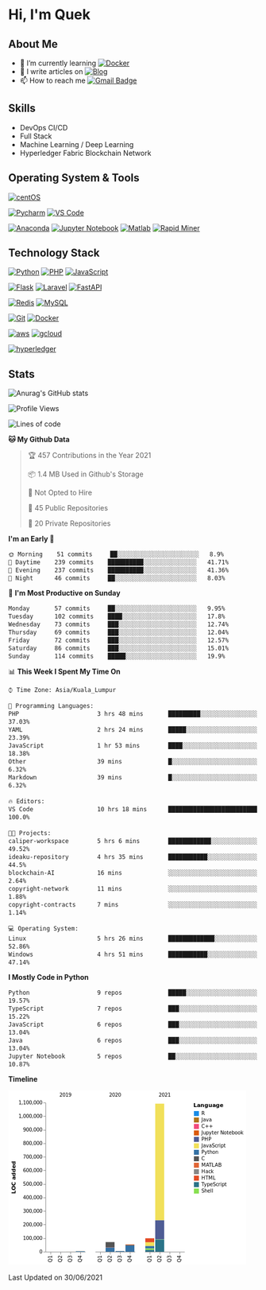 # Hi, I'm Quek

## About Me

- 🌱 I’m currently learning [![Docker](https://img.shields.io/badge/-docker-005571?style=for-the-badge&logo=docker&logoColor=ffffff)](https://www.docker.com/)
- 📝 I write articles on [![Blog](https://img.shields.io/badge/-medium-ffffff?style=for-the-badge&logo=medium&logoColor=000000)](https://medium.com/)
- 📫 How to reach me [![Gmail Badge](https://img.shields.io/badge/-gmail-c14438?style=for-the-badge&logo=Gmail&logoColor=ffffff)](mailto:qyaojing@gmail.com) 

## Skills
- DevOps CI/CD
- Full Stack
- Machine Learning / Deep Learning
- Hyperledger Fabric Blockchain Network

## Operating System & Tools

[![centOS](https://img.shields.io/badge/CentOS-7.0-blue?style=flat-square&logo=CentOS&logoColor=262577)](https://www.centos.org/)

[![Pycharm](https://img.shields.io/badge/IDE-PyCharm-yellow?style=flat-square&logo=JetBrains)](https://www.jetbrains.com/pycharm/)
[![VS Code](https://img.shields.io/badge/IDE-VSCode-%23007ACC?style=flat-square&logo=Visual-studio-code)](https://code.visualstudio.com/)

[![Anaconda](https://img.shields.io/badge/DS_IDE-anaconda-%23007ACC?style=flat-square&logo=anaconda)](https://www.anaconda.com/)
[![Jupyter Notebook](https://img.shields.io/badge/DS_IDE-JupyterNotebook-%23007ACC?style=flat-square&logo=jupyter)](https://jupyter.org/)
[![Matlab](https://img.shields.io/badge/DS_IDE-Matlab-%23007ACC?style=flat-square&logo=matlab)](https://www.mathworks.com/products/matlab.html)
[![Rapid Miner](https://img.shields.io/badge/DS_IDE-RapidMiner-%23007ACC?style=flat-square&logo=rapidminer)](https://rapidminer.com/)

## Technology Stack

[![Python](https://img.shields.io/badge/-Python-3776AB?style=flat-square&logo=python&logoColor=ffffff)](https://www.python.org/)
[![PHP](https://img.shields.io/badge/-php-00ADD8?style=flat-square&logo=go&logoColor=ffffff)](https://www.php.net/)
[![JavaScript](https://img.shields.io/badge/-JavaScript-%23F7DF1C?style=flat-square&logo=javascript&logoColor=000000&labelColor=%23F7DF1C&color=%23FFCE5A)](https://www.javascript.com/)

[![Flask](https://img.shields.io/badge/-Flask-000000?style=flat-square&logo=Flask&logoColor=ffffff)](https://flask.palletsprojects.com/)
[![Laravel](https://img.shields.io/badge/-Laravel-000000?style=flat-square&logo=Laravel&logoColor=ff2d20)](https://laravel.com/)
[![FastAPI](https://img.shields.io/badge/-FastAPI-ffffff?style=flat-square&logo=FastAPI&logoColor=009688)](https://fastapi.tiangolo.com/)

[![Redis](https://img.shields.io/badge/-Redis-DC382D?style=flat-square&logo=Redis&logoColor=ffffff)](https://redis.io/)
[![MySQL](https://img.shields.io/badge/-MySQL-4479A1?style=flat-square&logo=MySQL&logoColor=ffffff)](https://www.mysql.com/)


[![Git](https://img.shields.io/badge/-Git-%23F05032?style=flat-square&logo=git&logoColor=%23ffffff)](https://git-scm.com/)
[![Docker](https://img.shields.io/badge/-Docker-2496ED?style=flat-square&logo=docker&logoColor=ffffff)](https://www.docker.com/)


[![aws](https://img.shields.io/badge/-amazonaws-%23F05032?style=flat-square&logo=amazon-aws&logoColor=%23ffffff)](https://git-scm.com/)
[![gcloud](https://img.shields.io/badge/-googlecloud-4285f4?style=flat-square&logo=google-cloud&logoColor=ffffff)](https://www.docker.com/)

[![hyperledger](https://img.shields.io/badge/-hyperledger-f9f8f8?style=flat-square&logo=hyperledger&logoColor=373737)](https://www.hyperledger.org/use/fabric/)

## Stats

![Anurag's GitHub stats](https://github-readme-stats.vercel.app/api?username=Skyquek&count_private=true&show_icons=true&theme=tokyonight)

<!--START_SECTION:waka-->
![Profile Views](http://img.shields.io/badge/Profile%20Views-184-blue)

![Lines of code](https://img.shields.io/badge/From%20Hello%20World%20I%27ve%20Written-1.3%20million%20lines%20of%20code-blue)

**🐱 My Github Data** 

> 🏆 457 Contributions in the Year 2021
 > 
> 📦 1.4 MB Used in Github's Storage 
 > 
> 🚫 Not Opted to Hire
 > 
> 📜 45 Public Repositories 
 > 
> 🔑 20 Private Repositories  
 > 
**I'm an Early 🐤** 

```text
🌞 Morning    51 commits     ██░░░░░░░░░░░░░░░░░░░░░░░   8.9% 
🌆 Daytime    239 commits    ██████████░░░░░░░░░░░░░░░   41.71% 
🌃 Evening    237 commits    ██████████░░░░░░░░░░░░░░░   41.36% 
🌙 Night      46 commits     ██░░░░░░░░░░░░░░░░░░░░░░░   8.03%

```
📅 **I'm Most Productive on Sunday** 

```text
Monday       57 commits     ██░░░░░░░░░░░░░░░░░░░░░░░   9.95% 
Tuesday      102 commits    ████░░░░░░░░░░░░░░░░░░░░░   17.8% 
Wednesday    73 commits     ███░░░░░░░░░░░░░░░░░░░░░░   12.74% 
Thursday     69 commits     ███░░░░░░░░░░░░░░░░░░░░░░   12.04% 
Friday       72 commits     ███░░░░░░░░░░░░░░░░░░░░░░   12.57% 
Saturday     86 commits     ███░░░░░░░░░░░░░░░░░░░░░░   15.01% 
Sunday       114 commits    █████░░░░░░░░░░░░░░░░░░░░   19.9%

```


📊 **This Week I Spent My Time On** 

```text
⌚︎ Time Zone: Asia/Kuala_Lumpur

💬 Programming Languages: 
PHP                      3 hrs 48 mins       █████████░░░░░░░░░░░░░░░░   37.03% 
YAML                     2 hrs 24 mins       █████░░░░░░░░░░░░░░░░░░░░   23.39% 
JavaScript               1 hr 53 mins        ████░░░░░░░░░░░░░░░░░░░░░   18.38% 
Other                    39 mins             █░░░░░░░░░░░░░░░░░░░░░░░░   6.32% 
Markdown                 39 mins             █░░░░░░░░░░░░░░░░░░░░░░░░   6.32%

🔥 Editors: 
VS Code                  10 hrs 18 mins      █████████████████████████   100.0%

🐱‍💻 Projects: 
caliper-workspace        5 hrs 6 mins        ████████████░░░░░░░░░░░░░   49.52% 
ideaku-repository        4 hrs 35 mins       ███████████░░░░░░░░░░░░░░   44.5% 
blockchain-AI            16 mins             ░░░░░░░░░░░░░░░░░░░░░░░░░   2.64% 
copyright-network        11 mins             ░░░░░░░░░░░░░░░░░░░░░░░░░   1.88% 
copyright-contracts      7 mins              ░░░░░░░░░░░░░░░░░░░░░░░░░   1.14%

💻 Operating System: 
Linux                    5 hrs 26 mins       █████████████░░░░░░░░░░░░   52.86% 
Windows                  4 hrs 51 mins       ███████████░░░░░░░░░░░░░░   47.14%

```

**I Mostly Code in Python** 

```text
Python                   9 repos             █████░░░░░░░░░░░░░░░░░░░░   19.57% 
TypeScript               7 repos             ███░░░░░░░░░░░░░░░░░░░░░░   15.22% 
JavaScript               6 repos             ███░░░░░░░░░░░░░░░░░░░░░░   13.04% 
Java                     6 repos             ███░░░░░░░░░░░░░░░░░░░░░░   13.04% 
Jupyter Notebook         5 repos             ██░░░░░░░░░░░░░░░░░░░░░░░   10.87%

```


**Timeline**

![Chart not found](https://raw.githubusercontent.com/Skyquek/Skyquek/main/charts/bar_graph.png) 


 Last Updated on 30/06/2021
<!--END_SECTION:waka-->

<!--
**cxyfreedom/cxyfreedom** is a ✨ _special_ ✨ repository because its `README.md` (this file) appears on your GitHub profile.

Here are some ideas to get you started:

- 🔭 I’m currently working on ...
- 🌱 I’m currently learning ...
- 👯 I’m looking to collaborate on ...
- 🤔 I’m looking for help with ...
- 💬 Ask me about ...
- 📫 How to reach me: ...
- 😄 Pronouns: ...
- ⚡ Fun fact: ...
-->
